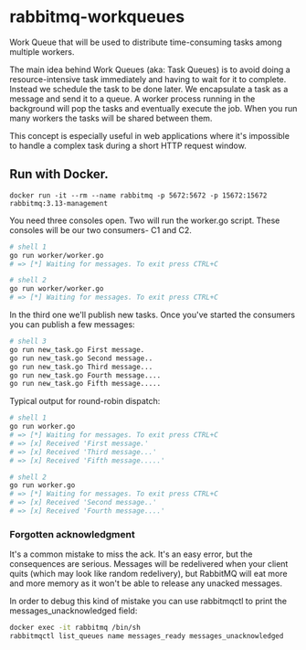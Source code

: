 # rabbitmq-workqueues

Work Queue that will be used to distribute time-consuming tasks among multiple workers.

The main idea behind Work Queues (aka: Task Queues) is to avoid doing a resource-intensive task immediately and having to wait for it to complete. Instead we schedule the task to be done later. We encapsulate a task as a message and send it to a queue. A worker process running in the background will pop the tasks and eventually execute the job. When you run many workers the tasks will be shared between them.

This concept is especially useful in web applications where it's impossible to handle a complex task during a short HTTP request window.

## Run with Docker.  

 `docker run -it --rm --name rabbitmq -p 5672:5672 -p 15672:15672 rabbitmq:3.13-management`

You need three consoles open. Two will run the worker.go script. These consoles will be our two consumers- C1 and C2.

```bash
# shell 1
go run worker/worker.go
# => [*] Waiting for messages. To exit press CTRL+C
```

```bash
# shell 2
go run worker/worker.go
# => [*] Waiting for messages. To exit press CTRL+C
```


In the third one we'll publish new tasks. Once you've started the consumers you can publish a few messages:

```bash
# shell 3
go run new_task.go First message.
go run new_task.go Second message..
go run new_task.go Third message...
go run new_task.go Fourth message....
go run new_task.go Fifth message.....
```

Typical output for round-robin dispatch:
```bash
# shell 1
go run worker.go
# => [*] Waiting for messages. To exit press CTRL+C
# => [x] Received 'First message.'
# => [x] Received 'Third message...'
# => [x] Received 'Fifth message.....'
```

```bash
# shell 2
go run worker.go
# => [*] Waiting for messages. To exit press CTRL+C
# => [x] Received 'Second message..'
# => [x] Received 'Fourth message....'
```

###  Forgotten acknowledgment
It's a common mistake to miss the ack. It's an easy error, but the consequences are serious. Messages will be redelivered when your client quits (which may look like random redelivery), but RabbitMQ will eat more and more memory as it won't be able to release any unacked messages.

In order to debug this kind of mistake you can use rabbitmqctl to print the messages_unacknowledged field:

```bash
docker exec -it rabbitmq /bin/sh
rabbitmqctl list_queues name messages_ready messages_unacknowledged
```
